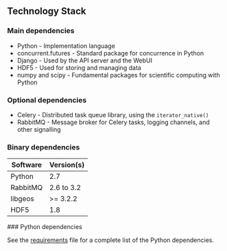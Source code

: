 ## Technology Stack

### Main dependencies
 
* Python - Implementation language
* concurrent.futures - Standard package for concurrence in Python
* Django - Used by the API server and the WebUI
* HDF5 - Used for storing and managing data
* numpy and scipy - Fundamental packages for scientific computing with Python

### Optional dependencies

* Celery - Distributed task queue library, using the `iterator_native()`
* RabbitMQ - Message broker for Celery tasks, logging channels, and other signalling

### Binary dependencies

Software  | Version(s)
--------- | ----------
Python | 2.7
RabbitMQ | 2.6 to 3.2
libgeos | >= 3.2.2
HDF5 | 1.8


### Python dependencies

See the [requirements](../requirements-dev.txt) file for a complete list of the Python dependencies.
